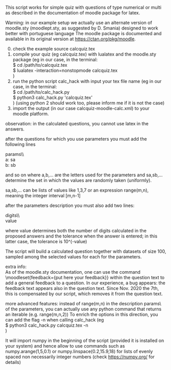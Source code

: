This script works for simple quiz with questions of type numerical or multi as
described in the documentation of moodle package for latex.


Warning: in our example setup we actually use an alternate version of moodle.sty (moodlept.sty, as suggested by D. Smania) designed to work better with portuguese language
The moodle package is documented and available in its original version at https://ctan.org/pkg/moodle.



0) check the example source calcquiz.tex
1) compile your quiz (eg calcquiz.tex) with lualatex and the moodle.sty package
(eg in our case, in the terminal:  
$ cd /path/to/calcquiz.tex  
$ lualatex -interaction=nonstopmode calcquiz.tex  
)
2) run the python script calc_hack with input  your tex file name
(eg in our case, in the terminal:  
$ cd /path/to/calc_hack.py  
$ python3 calc_hack.py 'calcquiz.tex'  
)
(using python 2 should work too, please inform me if it is not the case)
3) import the output (in our case calcquiz-moodle-calc.xml) to your moodle platform.

observation:
in the calculated questions, you cannot use latex in the answers.


 after the questions for which you use parameters you must add the
 following lines

 params\\\\  
 a: sa  
 b: sb  

 and so on where a,b,... are the letters used for the parameters
 and sa,sb,... determine the set in which the values are randomly taken (uniformly).

 sa,sb,... can be lists of values like 1,3,7
 or an expression range(m,n), meaning the integer interval [m,n-1]

 after the parameters description you must also add two lines:


 digits\\\\  
 value  

 where value determines both the number of digits calculated in the proposed answers
 and the tolerance when the answer is entered; in this latter case, the tolerance is 10^(-value)

The script will build a calculated question together with datasets of size 100, sampled among the selected values for each
for the parameters.

extra info:  
As of the moodle.sty documentation, one can use the command   \moodleset{feedback={put here your feedback}} within the question text
to add a general feedback to a question. In our experience, a bug appears: the feedback text appears also in the question text.
Since Nov. 2020 the 7th, this is compensated by our script, which removes it from the question text.

more advanced features:
instead of range(m,n) in the description params\\ of the parameters, you can actually use
any python command that returns an iterable (e.g. range(m,n,2))
To enrich the options in this direction, you can add the flag  -n when calling calc_hack (eg  
$ python3 calc_hack.py calcquiz.tex -n  
)

It will import numpy in the beginning of
the script (provided it is installed on your system) and hence allow to use commands
such as numpy.arange(1,5,0.1) or numpy.linspace(0.2,15.9,18) for lists of evenly spaced non necessarily
integer numbers (check https://numpy.org/ for details)
